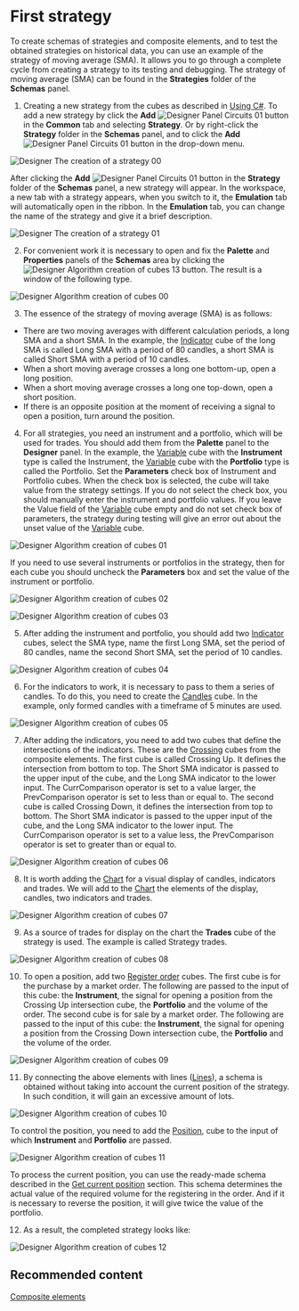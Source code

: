 # First strategy

To create schemas of strategies and composite elements, and to test the obtained strategies on historical data, you can use an example of the strategy of moving average (SMA). It allows you to go through a complete cycle from creating a strategy to its testing and debugging. The strategy of moving average (SMA) can be found in the **Strategies** folder of the **Schemas** panel.

1. Creating a new strategy from the cubes as described in [Using C\#](../using_csharp.md). To add a new strategy by click the **Add** ![Designer Panel Circuits 01](../../../../images/designer_panel_circuits_01.png) button in the **Common** tab and selecting **Strategy**. Or by right\-click the **Strategy** folder in the **Schemas** panel, and to click the **Add** ![Designer Panel Circuits 01](../../../../images/designer_panel_circuits_01.png) button in the drop\-down menu.

![Designer The creation of a strategy 00](../../../../images/designer_creation_of_strategy_00.png)

After clicking the **Add** ![Designer Panel Circuits 01](../../../../images/designer_panel_circuits_01.png) button in the **Strategy** folder of the **Schemas** panel, a new strategy will appear. In the workspace, a new tab with a strategy appears, when you switch to it, the **Emulation** tab will automatically open in the ribbon. In the **Emulation** tab, you can change the name of the strategy and give it a brief description.

![Designer The creation of a strategy 01](../../../../images/designer_creation_of_strategy_01.png)

2. For convenient work it is necessary to open and fix the **Palette** and **Properties** panels of the **Schemas** area by clicking the ![Designer Algorithm creation of cubes 13](../../../../images/designer_algorithm_creation_of_elements_13.png) button. The result is a window of the following type.

![Designer Algorithm creation of cubes 00](../../../../images/designer_algorithm_creation_of_elements_00.png)

3. The essence of the strategy of moving average (SMA) is as follows:

- There are two moving averages with different calculation periods, a long SMA and a short SMA. In the example, the [Indicator](elements/common/indicator.md) cube of the long SMA is called Long SMA with a period of 80 candles, a short SMA is called Short SMA with a period of 10 candles.
- When a short moving average crosses a long one bottom\-up, open a long position.
- When a short moving average crosses a long one top\-down, open a short position.
- If there is an opposite position at the moment of receiving a signal to open a position, turn around the position.

4. For all strategies, you need an instrument and a portfolio, which will be used for trades. You should add them from the **Palette** panel to the **Designer** panel. In the example, the [Variable](elements/data_sources/variable.md) cube with the **Instrument** type is called the Instrument, the [Variable](elements/data_sources/variable.md) cube with the **Portfolio** type is called the Portfolio. Set the **Parameters** check box of Instrument and Portfolio cubes. When the check box is selected, the cube will take value from the strategy settings. If you do not select the check box, you should manually enter the instrument and portfolio values. If you leave the Value field of the [Variable](elements/data_sources/variable.md) cube empty and do not set check box of parameters, the strategy during testing will give an error out about the unset value of the [Variable](elements/data_sources/variable.md) cube.

![Designer Algorithm creation of cubes 01](../../../../images/designer_algorithm_creation_of_elements_01.png)

If you need to use several instruments or portfolios in the strategy, then for each cube you should uncheck the **Parameters** box and set the value of the instrument or portfolio.

![Designer Algorithm creation of cubes 02](../../../../images/designer_algorithm_creation_of_elements_02.png)

![Designer Algorithm creation of cubes 03](../../../../images/designer_algorithm_creation_of_elements_03.png)

5. After adding the instrument and portfolio, you should add two [Indicator](elements/common/indicator.md) cubes, select the SMA type, name the first Long SMA, set the period of 80 candles, name the second Short SMA, set the period of 10 candles.

![Designer Algorithm creation of cubes 04](../../../../images/designer_algorithm_creation_of_elements_04.png)

6. For the indicators to work, it is necessary to pass to them a series of candles. To do this, you need to create the [Candles](elements/data_sources/candles.md) cube. In the example, only formed candles with a timeframe of 5 minutes are used.

![Designer Algorithm creation of cubes 05](../../../../images/designer_algorithm_creation_of_elements_05.png)

7. After adding the indicators, you need to add two cubes that define the intersections of the indicators. These are the [Crossing](elements/common/crossing.md) cubes from the composite elements. The first cube is called Crossing Up. It defines the intersection from bottom to top. The Short SMA indicator is passed to the upper input of the cube, and the Long SMA indicator to the lower input. The CurrComparison operator is set to a value larger, the PrevComparison operator is set to less than or equal to. The second cube is called Crossing Down, it defines the intersection from top to bottom. The Short SMA indicator is passed to the upper input of the cube, and the Long SMA indicator to the lower input. The CurrComparison operator is set to a value less, the PrevComparison operator is set to greater than or equal to.

![Designer Algorithm creation of cubes 06](../../../../images/designer_algorithm_creation_of_elements_06.png)

8. It is worth adding the [Chart](elements/common/chart.md) for a visual display of candles, indicators and trades. We will add to the [Chart](elements/common/chart.md) the elements of the display, candles, two indicators and trades.

![Designer Algorithm creation of cubes 07](../../../../images/designer_algorithm_creation_of_elements_07.png)

9. As a source of trades for display on the chart the **Trades** cube of the strategy is used. The example is called Strategy trades.

![Designer Algorithm creation of cubes 08](../../../../images/designer_algorithm_creation_of_elements_08.png)

10. To open a position, add two [Register order](elements/orders/register.md) cubes. The first cube is for the purchase by a market order. The following are passed to the input of this cube: the **Instrument**, the signal for opening a position from the Crossing Up intersection cube, the **Portfolio** and the volume of the order. The second cube is for sale by a market order. The following are passed to the input of this cube: the **Instrument**, the signal for opening a position from the Crossing Down intersection cube, the **Portfolio** and the volume of the order.

![Designer Algorithm creation of cubes 09](../../../../images/designer_algorithm_creation_of_elements_09.png)

11. By connecting the above elements with lines ([Lines](lines.md)), a schema is obtained without taking into account the current position of the strategy. In such condition, it will gain an excessive amount of lots.

![Designer Algorithm creation of cubes 10](../../../../images/designer_algorithm_creation_of_elements_10.png)

To control the position, you need to add the [Position](elements/positions/current.md), cube to the input of which **Instrument** and **Portfolio** are passed.

![Designer Algorithm creation of cubes 11](../../../../images/designer_algorithm_creation_of_elements_11.png)

To process the current position, you can use the ready\-made schema described in the [Get current position](schema_samples/get_current_position.md) section. This schema determines the actual value of the required volume for the registering in the order. And if it is necessary to reverse the position, it will give twice the value of the portfolio.

12. As a result, the completed strategy looks like:

![Designer Algorithm creation of cubes 12](../../../../images/designer_algorithm_creation_of_elements_12.png)

## Recommended content

[Composite elements](composite_elements.md)
